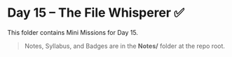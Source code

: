 # Day 15 – The File Whisperer ✅

This folder contains Mini Missions for Day 15.

> Notes, Syllabus, and Badges are in the **Notes/** folder at the repo root.